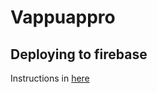 # Vappuappro

## Deploying to firebase

Instructions in [here](https://firebase.google.com/docs/hosting/deploying)